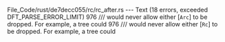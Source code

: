 File_Code/rust/de7decc055/rc/rc_after.rs --- Text (18 errors, exceeded DFT_PARSE_ERROR_LIMIT)
976 /// would never allow either [`Arc`] to be dropped. For example, a tree could                                                                            976 /// would never allow either [`Rc`] to be dropped. For example, a tree could

